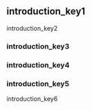 ## introduction_key1
introduction_key2

### introduction_key3
### introduction_key4
### introduction_key5
introduction_key6